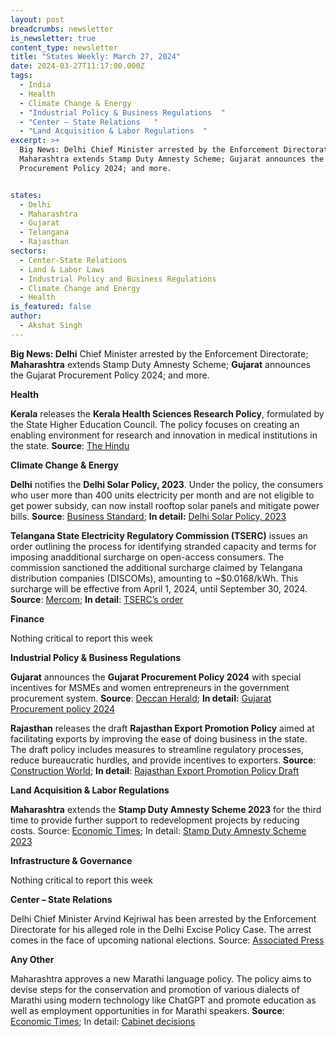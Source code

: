 ```yaml
---
layout: post
breadcrumbs: newsletter
is_newsletter: true
content_type: newsletter
title: "States Weekly: March 27, 2024"
date: 2024-03-27T11:17:00.000Z
tags:
  - India
  - Health 
  - Climate Change & Energy
  - "Industrial Policy & Business Regulations  "
  - "Center – State Relations   "
  - "Land Acquisition & Labor Regulations  "
excerpt: >+
  Big News: Delhi Chief Minister arrested by the Enforcement Directorate;
  Maharashtra extends Stamp Duty Amnesty Scheme; Gujarat announces the Gujarat
  Procurement Policy 2024; and more.


states:
  - Delhi
  - Maharashtra
  - Gujarat
  - Telangana
  - Rajasthan
sectors:
  - Center-State Relations
  - Land & Labor Laws
  - Industrial Policy and Business Regulations
  - Climate Change and Energy
  - Health
is_featured: false
author:
  - Akshat Singh
---
```

**Big News: Delhi** Chief Minister arrested by the Enforcement Directorate; **Maharashtra** extends Stamp Duty Amnesty Scheme; **Gujarat** announces the Gujarat Procurement Policy 2024; and more.





**Health** 



**Kerala** releases the **Kerala Health Sciences Research Policy**, formulated by the State Higher Education Council. The policy focuses on creating an enabling environment for research and innovation in medical institutions in the state. **Source**: [The Hindu](https://www.thehindu.com/news/national/kerala/kerala-unveils-health-sciences-research-policy/article67935700.ece)





**Climate Change & Energy**

**Delhi** notifies the **Delhi Solar Policy, 2023**. Under the policy, the consumers who user more than 400 units electricity per month and are not eligible to get power subsidy, can now install rooftop solar panels and mitigate power bills. **Source**: [Business Standard](https://www.business-standard.com/industry/news/delhi-govt-notifies-solar-policy-will-provide-400-units-per-month-subsidy-124031600384_1.html); **In detail:** [Delhi Solar Policy, 2023](https://solarquarter.com/wp-content/uploads/2024/03/Delhi-Solar-Policy-2023.pdf)





**Telangana State Electricity Regulatory Commission (TSERC)** issues an order outlining the process for identifying stranded capacity and terms for imposing anadditional surcharge on open-access consumers. The commission sanctioned the additional surcharge claimed by Telangana distribution companies (DISCOMs), amounting to ~$0.0168/kWh. This surcharge will be effective from April 1, 2024, until September 30, 2024. **Source**: [Mercom](https://www.mercomindia.com/telangana-for-open-access-power-consumers); **In detail**: [TSERC’s order   ](https://tserc.gov.in/file_upload/uploads/Tariff%20Orders/Current%20Year%20Orders/2024/H1AS%20Order%20in%20OP%20Nos.39%20and%2040of2023.pdf)

[](https://tserc.gov.in/file_upload/uploads/Tariff%20Orders/Current%20Year%20Orders/2024/H1AS%20Order%20in%20OP%20Nos.39%20and%2040of2023.pdf)



**Finance**



Nothing critical to report this week





**Industrial Policy & Business Regulations**  



**Gujarat** announces the **Gujarat Procurement Policy 2024** with special incentives for MSMEs and women entrepreneurs in the government procurement system. **Source**: [Deccan Herald](https://www.deccanherald.com/business/economy/gujarat-govt-announces-new-purchase-policy-with-incentives-for-msmes-women-run-businesses-2939486); **In detail:** [Gujarat Procurement policy 2024](https://imd.gujarat.gov.in/Document/2024-3-21_406.pdf)





**Rajasthan** releases the draft **Rajasthan Export Promotion Policy** aimed at facilitating exports by improving the ease of doing business in the state. The draft policy includes measures to streamline regulatory processes, reduce bureaucratic hurdles, and provide incentives to exporters. **Source**: [Construction World](https://www.constructionworld.in/transport-infrastructure/ports-and-shipping/rajasthan-drafts-policy-to-enhance-exports-via-ease-of-doing-business/52755); **In detail**: [Rajasthan Export Promotion Policy Draft](https://jankalyanfile.rajasthan.gov.in/Content/UploadFolder/OrderEntry/ICOM/2024/Policy/O_150324_f6d9a405-36e1-4d19-8954-7dff41942172.pdf)





**Land Acquisition & Labor Regulations**  



**Maharashtra** extends the **Stamp Duty Amnesty Scheme 2023** for the third time to provide further support to redevelopment projects by reducing costs. Source: [Economic Times](https://economictimes.indiatimes.com/industry/services/property-/-cstruction/maharashtra-govts-stamp-duty-amnesty-extension-to-help-redevelopment-projects/articleshow/108565040.cms); In detail: [Stamp Duty Amnesty Scheme 2023](https://igrmaharashtra.gov.in/pdf/documents/07_%E0%A4%A1%E0%A4%BF%E0%A4%B8%E0%A5%87%E0%A4%82%E0%A4%AC%E0%A4%B0_2023_%E0%A4%85%E0%A4%AD%E0%A4%AF_%E0%A4%AF%E0%A5%8B%E0%A4%9C%E0%A4%A8%E0%A4%BE.pdf)





**Infrastructure & Governance**



Nothing critical to report this week





**Center – State Relations**   



Delhi Chief Minister Arvind Kejriwal has been arrested by the Enforcement Directorate for his alleged role in the Delhi Excise Policy Case. The arrest comes in the face of upcoming national elections. Source: [Associated Press ](https://www.google.com/url?sa=t&rct=j&q=&esrc=s&source=web&cd=&cad=rja&uact=8&ved=2ahUKEwjH7tHgqJCFAxX2mYkEHXZZC1QQFnoECBgQAQ&url=https%3A%2F%2Fapnews.com%2Farticle%2Farvind-kejriwal-new-delhi-india-election-3227e705b58b3925a78e4517b2a30572&usg=AOvVaw3a_iMe68xjDti7O4LaE8Xj&opi=89978449)





**Any Other**



Maharashtra approves a new Marathi language policy. The policy aims to devise steps for the conservation and promotion of various dialects of Marathi using modern technology like ChatGPT and promote education as well as employment opportunities in for Marathi speakers. **Source**: [Economic Times](https://economictimes.indiatimes.com/news/india/maharashtra-cabinet-approves-new-marathi-language-policy/articleshow/108468003.cms?from=mdr); In detail: [Cabinet decisions](https://www.maharashtra.gov.in/Upload/PDF/Dt_13-03-2024-Cabinet_Decisions_Meeting_No_68_FINAL.pdf)
